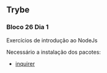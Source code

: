 <h2> Trybe </h2>

<h3>Bloco 26 Dia 1</h3>

<p>Exercícios de introdução ao NodeJs</p>

<p>Necessário a instalação dos pacotes:</p>
<ul>
 <li><a href="https://www.npmjs.com/package/inquirer">inquirer</a></li>
</ul>
